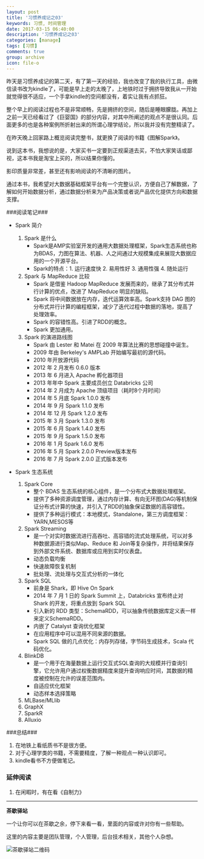 ```yaml
---
layout: post
title: '习惯养成记之03'
keywords: 习惯, 时间管理
date: 2017-03-15 06:40:00
description: '习惯养成记之03'
categories: [manage]
tags: [习惯]
comments: true
group: archive
icon: file-o
---
```


昨天是习惯养成记的第二天，有了第一天的经验，我也改变了我的执行工具，由微信读书改为kindle了，可能是早上走的太晚了，上地铁时过于拥挤导致我从一开始就觉得很不适应，一个手拿kindle的空间都没有，着实让我有点抓狂。

<!--more-->

整个早上的阅读过程也不是非常顺畅，先是拥挤的空间，随后是睡眼朦胧。再加上之前一天已经看过了《巨婴国》的部分内容，对其中所阐述的观点不是很认同。后面更多的也是各种案例所折射出来的所谓心理学结论，所以我并没有完整精读了。

在昨天晚上回家路上概览阅读完整书，就更换了阅读的书籍《图解Spark》。

说到这本书，我想说的是，大家买书一定要到正规渠道去买，不怕大家笑话或鄙视，这本书我是淘宝上买的，所以结果你懂的。

影印质量非常差，甚至还有影响阅读的不清晰的图片。

通过本书，我希望对大数据基础框架平台有一个完整认识，方便自己了解数据，了解如何开始数据分析，通过数据分析来为产品决策或者说产品优化提供方向和数据支撑。

###阅读笔记###

- Spark 简介
	1. Spark 是什么
		- Spark是AMP实验室开发的通用大数据处理框架，Spark生态系统也称为BDAS，力图在算法、机器、人之间通过大规模集成来展现大数据应用的一个开源平台。
		- Spark的特点：1. 运行速度快 2. 易用性好 3. 通用性强 4. 随处运行
	2. Spark 与 MapReduce 比较
		- Spark 是借鉴 Hadoop MapReduce 发展而来的，继承了其分布式并行计算的优点，改进了 MapReduce 明显的缺陷。
		- Spark 将中间数据放在内存，迭代运算效率高。Spark支持 DAG 图的分布式并行计算的编程框架，减少了迭代过程中数据的落地，提高了处理效率。
		- Spark 的容错性高。引进了RDD的概念。
		- Spark 更加通用。
	3. Spark 的演进路线图
		- Spark 由 Lester 和 Matei 在 2009 年算法比赛的思想碰撞中诞生。
		- 2009 年由 Berkeley's AMPLab 开始编写最初的源代码。
		- 2010 年开放源代码
		- 2012 年 2 月发布 0.6.0 版本
		- 2013 年 6 月进入 Apache 孵化器项目
		- 2013 年年中 Spark 主要成员创立 Databricks 公司
		- 2014 年 2 月成为 Apache 顶级项目（耗时8个月时间）
		- 2014 年 5 月底 Spark 1.0.0 发布
		- 2014 年 9 月 Spark 1.1.0 发布
		- 2014 年 12 月 Spark 1.2.0 发布
		- 2015 年 3 月 Spark 1.3.0 发布
		- 2015 年 6 月 Spark 1.4.0 发布
		- 2015 年 9 月 Spark 1.5.0 发布
		- 2016 年 1 月 Spark 1.6.0 发布
		- 2016 年 5 月 Spark 2.0.0 Preview版本发布
		- 2016 年 7 月 Spark 2.0.0 正式版本发布

- Spark 生态系统
	1. Spark Core
		- 整个 BDAS 生态系统的核心组件，是一个分布式大数据处理框架。
		- 提供了多种资源调度管理，通过内存计算、有向无环图(DAG)等机制保证分布式计算的快速，并引入了RDD的抽象保证数据的高容错性。
		- 提供了多种运行模式：本地模式，Standalone，第三方调度框架：YARN,MESOS等
	2. Spark Streaming
		- 是一个对实时数据流进行高吞吐、高容错的流式处理系统，可以对多种数据源进行类似Map、Reduce 和 Join等复杂操作，并将结果保存到外部文件系统、数据库或应用到实时仪表盘。
		- 动态负载均衡
		- 快速故障恢复机制
		- 批处理、流处理与交互式分析的一体化
	3. Spark SQL
		- 前身是 Shark，即 Hive On Spark
		- 2014 年 7 月 1 日的 Spark Summit 上，Databricks 宣布终止对 Shark 的开发，将重点放到 Spark SQL
		- 引入新的 RDD 类型：SchemaRDD，可以抽象传统数据库定义表一样来定义SchemaRDD。
		- 内嵌了 Catalyst 查询优化框架
		- 在应用程序中可以混用不同来源的数据。
		- Spark SQL 做的几点优化：内存列存储，字节码生成技术，Scala 代码优化。
	4. BlinkDB
		- 是一个用于在海量数据上运行交互式SQL查询的大规模并行查询引擎，它允许用户通过权衡数据精度来提升查询响应时间，其数据的精度被控制在允许的误差范围内。
		- 自适应优化框架
		- 动态样本选择策略
	5. MLBase/MLlib
	6. GraphX
	7. SparkR
	8. Alluxio


###总结###

1. 在地铁上看纸质书不是很方便。
2. 对于心理学类的书籍，不需要精度，了解一种观点一种认识即可。
3. kindle看书不方便做笔记。

### 延伸阅读 ###

1. 在闲暇时，有在看《自制力》

----

**茶歇驿站**

一个让你可以在茶歇之余，停下来看一看，里面的内容或许对你有一些帮助。

这里的内容主要是团队管理，个人管理，后台技术相关，其他个人杂想。

![茶歇驿站二维码](http://ww4.sinaimg.cn/large/824dcde4gw1f358o5j022j20by0bywf8.jpg)
